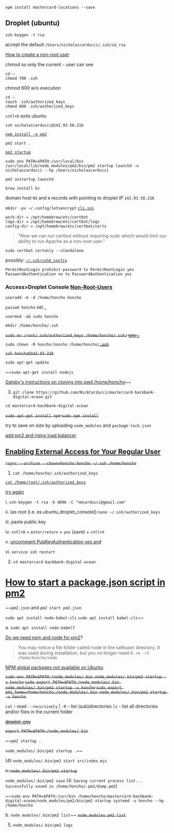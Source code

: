 `npm install mastercard-locations --save`

## Droplet (ubuntu)

````
ssh-keygen -t rsa
````
accept the default `/Users/nicholascarducci/.ssh/id_rsa`

[How to create a non-root user](https://youtu.be/LbJK48gvXcA?t=140)

chmod so only the current `~` user can see

````
cd ~
chmod 700 .ssh
````
chmod 600 w/o execution
````
cd ~
touch .ssh/authorized_keys
chmod 600 .ssh/authorized_keys
````

`cntl+D` exits ubuntu

`ssh nicholascarducci@142.93.58.216`

[`npm install -g pm2`](https://www.youtube.com/watch?v=kR06NoSzAXY&t=285s)

`pm2 start .`

[`pm2 startup`](https://www.digitalocean.com/community/tutorials/how-to-set-up-a-node-js-application-for-production-on-ubuntu-18-04)

`sudo env PATH=$PATH:/usr/local/bin /usr/local/lib/node_modules/pm2/bin/pm2 startup launchd -u nicholascarducci --hp /Users/nicholascarducci`

`pm2 unstartup launchd`

`brew install bc`

domain host `NS` and `A` records with pointing to droplet IP `142.93.58.216`

`mkdir -pv ~/.config/letsencrypt` [`cli.ini`](https://getgrav.org/blog/macos-monterey-apache-ssl)
````
work-dir = /opt/homebrew/etc/certbot   
logs-dir = /opt/homebrew/etc/certbot/logs   
config-dir = /opt/homebrew/etc/certbot/certs 
````
>"Now we can run certbot without requiring sudo which would limit our ability to run Apache as a non-root user."

`sudo certbot certonly --standalone`

possibly: [`~/.ssh/sshd_config`](https://www.digitalocean.com/community/tutorials/how-to-harden-openssh-on-ubuntu-20-04)
````
PermitRootLogin prohibit-password to PermitRootLogin yes 
PasswordAuthentication no to PasswordAuthentication yes
````

### Access>Droplet Console [Non-Root-Users](https://www.digitalocean.com/community/questions/how-to-enable-ssh-access-for-non-root-users)

`useradd -m -d /home/honcho honcho`

`passwd honcho` set _

`usermod -aG sudo honcho`

`mkdir /home/honcho/.ssh`

~~`sudo mv /root/.ssh/authorized_keys /home/honcho/.ssh/` [use _](https://www.vultr.com/docs/using-your-ssh-key-to-login-to-non-root-users/)~~

`sudo chown -R honcho:honcho /home/honcho/`~~[`.ssh`](https://shandou.medium.com/testing-out-digitalocean-droplet-1-steps-for-ssh-into-droplet-as-non-root-user-with-sudo-access-c2a7a5229cd6)~~

~~`ssh honcho@142.93.216`~~

`sudo apt-get update`

~~`sudo apt-get install nodejs`

[Gatsby's instructions on cloning into pwd /home/honcho](https://www.gatsbyjs.com/docs/deploying-to-digitalocean-droplet/)~~

3. `git clone https://github.com/NickCarducci/mastercard-backbank-digital-ocean.git`

`cd mastercard-backbank-digital-ocean`

~~`sudo apt-get install npm`
`sudo npm install`~~

try to save on size by uploading `node_modules` and `package-lock.json`

[add pm2 and nginx load balancer](https://medium.com/nerd-for-tech/deploy-your-nodejs-application-to-a-digital-ocean-droplet-step-by-step-guide-3f6f928f776)

## [Enabling External Access for Your Regular User](https://www.digitalocean.com/community/tutorials/initial-server-setup-with-ubuntu-20-04)

~~`rsync --archive --chown=honcho:honcho ~/.ssh /home/honcho`~~

1. `cat /home/honcho/.ssh/authorized_keys`

[`cat /home/root/.ssh/authorized_keys`](https://webapps.stackexchange.com/questions/149530/how-can-i-view-which-of-my-ssh-keys-a-digitalocean-vps-can-use)

[try again](https://www.digitalocean.com/community/questions/how-to-switch-from-password-to-ssh-key-authentication)

i. `ssh-keygen -t rsa -b 4096 -C "nmcarducci@gmail.com"`

ii. (as root [i.e. ex.ubuntu_droplet_console]) `nano ~/.ssh/authorized_keys`

iii. paste public key

iv. `cntl+O` + `enter/return` + `yes` (save) + `cntl+X`

v. [uncomment PubKeyAuthentication yes and ](https://bendurham.dev/posts/enabling-ssh-keys-digital-ocean)

vi. `service ssh restart`

2. `cd mastercard-backbank-digital-ocean`

# [How to start a package.json script in pm2](https://stackoverflow.com/questions/46008665/how-to-start-a-package-json-script-in-pm2)

~~`pm2.json` and `pm2 start pm2.json`

`sudo apt install node-babel-cli`
`sudo apt install babel-cli`~~

a. `sudo apt install node-babel7`

[Do we need npm and node for pm2](https://www.digitalocean.com/community/tutorials/how-to-use-pm2-to-setup-a-node-js-production-environment-on-an-ubuntu-vps)?

> You may notice a file folder called node in the safeuser directory. It was used during installation, but you no longer need it. `rm -rf /home/honcho/node`

[NPM global packages not available on Ubuntu](https://stackoverflow.com/questions/41287787/npm-global-packages-not-available-on-ubuntu)

~~`sudo env PATH=$PATH:/node_modules/.bin node_modules/.bin/pm2 startup -u honcho`
`sudo export PATH=$PATH:/node_modules/.bin node_modules/.bin/pm2 startup -u honcho`
`sudo export pm2_home=/home/honcho:/node_modules/.bin node_modules/.bin/pm2 startup -u honcho`~~

`cat` - read
`--recursively` | `-R` - list (sub)directories
`ls` - list all directories and/or files in the current folder

~~[droplet .env](https://stackoverflow.com/questions/71367040/environmental-variables-in-digital-ocean-droplets)~~

~~`export PATH=$PATH:/node_modules/.bin`~~

~~`pm2 startup .`

`node_modules/.bin/pm2 startup .`~~

(4) `node_modules/.bin/pm2 start src/index.mjs`

~~c. `node_modules/.bin/pm2 startup`~~

`node_modules/.bin/pm2 save` (4: `Saving current process list... Successfully saved in /home/honcho/.pm2/dump.pm2`)

~~`sudo env PATH=$PATH:/usr/bin /home/honcho/mastercard-backbank-digital-ocean/node_modules/pm2/bin/pm2 startup systemd -u honcho --hp /home/honcho`

b. `node_modules/.bin/pm2 list`~~
~~`node_modules pm2 list`~~

5. `node_modules/.bin/pm2 logs`